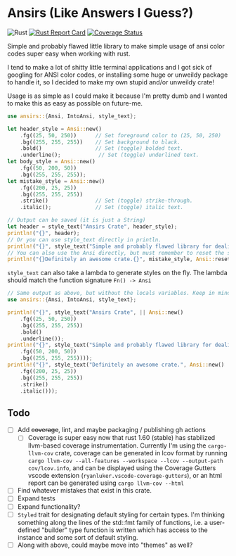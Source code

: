 # Ansirs (Like Answers I Guess?)

![Rust](https://github.com/tonyb983/ansirs/actions/workflows/rust.yml/badge.svg)
[![Rust Report Card](https://rust-reportcard.xuri.me/badge/github.com/tonyb983/ansirs)](https://rust-reportcard.xuri.me/report/github.com/tonyb983/ansirs)
[![Coverage Status](https://coveralls.io/repos/github/tonyb983/ansirs/badge.svg?branch=main)](https://coveralls.io/github/tonyb983/ansirs?branch=main)

Simple and probably flawed little library to make simple usage of ansi color codes super easy when working with rust.

I tend to make a lot of shitty little terminal applications and I got sick of googling for ANSI color codes, or installing some huge or unweildy package to handle it, so I decided to make my own stupid and/or unweildy crate!

Usage is as simple as I could make it because I'm pretty dumb and I wanted to make this as easy as possible on future-me.

```rust
use ansirs::{Ansi, IntoAnsi, style_text};

let header_style = Ansi::new()
    .fg((25, 50, 250))      // Set foreground color to (25, 50, 250)
    .bg((255, 255, 255))    // Set background to black.
    .bold()                 // Set (toggle) bolded text.
    .underline();            // Set (toggle) underlined text.
let body_style = Ansi::new()
    .fg((50, 200, 50))
    .bg((255, 255, 255));
let mistake_style = Ansi::new()
    .fg((200, 25, 25))
    .bg((255, 255, 255))
    .strike()               // Set (toggle) strike-through.
    .italic();              // Set (toggle) italic text.

// Output can be saved (it is just a String)
let header = style_text("Ansirs Crate", header_style);
println!("{}", header);
// Or you can use style_text directly in println.
println!("{}", style_text("Simple and probably flawed library for dealing with ANSI color codes in rust!", body_style));
// You can also use the Ansi directly, but must remember to reset the style afterwards.
println!("{}Definitely an awesome crate.{}", mistake_style, Ansi::reset());
```

`style_text` can also take a lambda to generate styles on the fly. The lambda should match the function signature `Fn() -> Ansi`

```rust
// Same output as above, but without the locals variables. Keep in mind this makes reusing styles more difficult.
use ansirs::{Ansi, IntoAnsi, style_text};

println!("{}", style_text("Ansirs Crate", || Ansi::new()
    .fg((25, 50, 250))
    .bg((255, 255, 255))
    .bold()
    .underline());
println!("{}", style_text("Simple and probably flawed library for dealing with ANSI color codes in rust!", || Ansi::new()
    .fg((50, 200, 50))
    .bg((255, 255, 255))));
println!("{}", style_text("Definitely an awesome crate.", Ansi::new()
    .fg((200, 25, 25))
    .bg((255, 255, 255))
    .strike()
    .italic()));
```

## Todo
- [ ] Add ~~coverage~~, lint, and maybe packaging / publishing gh actions
    - [ ] Coverage is super easy now that rust 1.60 (stable) has stabilized llvm-based coverage instrumentation. Currently I'm using the `cargo-llvm-cov` crate, coverage can be generated in lcov format by running `cargo llvm-cov --all-features --workspace --lcov --output-path cov/lcov.info`, and can be displayed using the Coverage Gutters vscode extension (`ryanluker.vscode-coverage-gutters`), or an html report can be generated using `cargo llvm-cov --html`
- [ ] Find whatever mistakes that exist in this crate.
- [ ] Expand tests
- [ ] Expand functionality?
- [ ] `Styled` trait for designating default styling for certain types. I'm thinking something along the lines of the std::fmt family of functions, i.e. a user-defined "builder" type function is written which has access to the instance and some sort of default styling.
- [ ] Along with above, could maybe move into "themes" as well?

<!--
 Copyright (c) 2022 Tony Barbitta
 
 This Source Code Form is subject to the terms of the Mozilla Public
 License, v. 2.0. If a copy of the MPL was not distributed with this
 file, You can obtain one at http://mozilla.org/MPL/2.0/.
-->
